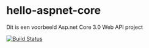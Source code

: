 # hello-aspnet-core
Dit is een voorbeeld Asp.net Core 3.0 Web API project

[![Build Status](https://dev.azure.com/329403/hello-aspnetcore/_apis/build/status/christje.hello-aspnetcore?branchName=main)](https://dev.azure.com/329403/hello-aspnetcore/_build/latest?definitionId=1&branchName=main)